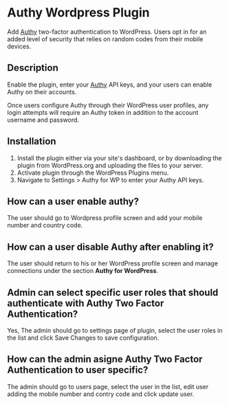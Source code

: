 # Authy Wordpress Plugin

Add [Authy](http://www.authy.com) two-factor authentication to WordPress. Users opt in for an added level of security that relies on random codes from their mobile devices.

## Description

Enable the plugin, enter your [Authy](http://www.authy.com/) API keys, and your users can enable Authy on their accounts.

Once users configure Authy through their WordPress user profiles, any login attempts will require an Authy token in addition to the account username and password.

## Installation

1. Install the plugin either via your site's dashboard, or by downloading the plugin from WordPress.org and uploading the files to your server.
2. Activate plugin through the WordPress Plugins menu.
3. Navigate to Settings > Authy for WP to enter your Authy API keys.

## How can a user enable authy?

The user should go to Wordpress profile screen and add your mobile number and country code.

## How can a user disable Authy after enabling it?

The user should return to his or her WordPress profile screen and manage connections under the section **Authy for WordPress**.

## Admin can select specific user roles that should authenticate with Authy Two Factor Authentication?

Yes, The admin should go to settings page of plugin, select the user roles in the list and click Save Changes to save configuration.

## How can the admin asigne Authy Two Factor Authentication to user specific?

The admin should go to users page, select the user in the list, edit user adding the mobile number and contry code and click update user.